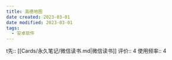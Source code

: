 ```yaml
---
title: 高德地图
date created: 2023-03-01
date modified: 2023-03-01
tags:
  - 安卓软件
---
```

t先:: [[Cards/永久笔记/微信读书.md|微信读书]]
评价:: 4
使用频率:: 4
